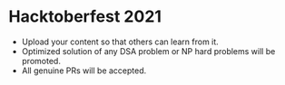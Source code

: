 # Hacktoberfest 2021

* Upload your content so that others can learn from it.
* Optimized solution of any DSA problem or NP hard problems will be promoted.
* All genuine PRs will be accepted.
